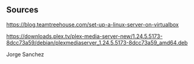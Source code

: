 ## Sources
https://blog.teamtreehouse.com/set-up-a-linux-server-on-virtualbox

https://downloads.plex.tv/plex-media-server-new/1.24.5.5173-8dcc73a59/debian/plexmediaserver_1.24.5.5173-8dcc73a59_amd64.deb

Jorge Sanchez